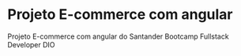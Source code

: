 # Projeto E-commerce com angular
Projeto E-commerce com angular do Santander Bootcamp Fullstack Developer DIO

